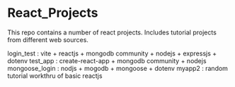 # React_Projects
This repo contains a number of react projects. Includes tutorial projects from different web sources.

login_test : vite + reactjs + mongodb community + nodejs + expressjs + dotenv
test_app : create-react-app + mongodb community + nodejs 
mongoose_login : nodjs + mogodb + mongoose + dotenv
myapp2 : random tutorial workthru of basic reactjs 
